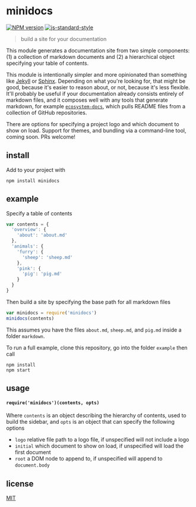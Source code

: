 # minidocs

[![NPM version][npm-image]][npm-url]
[![js-standard-style][standard-image]][standard-url]

> build a site for your documentation

This module generates a documentation site from two simple components: (1) a collection of markdown documents and (2) a hierarchical object specifying your table of contents.

This module is intentionally simpler and more opinionated than something like [Jekyll](https://jekyllrb.com/) or [Sphinx](http://www.sphinx-doc.org/en/stable/). Depending on what you're looking for, that might be good, because it's easier to reason about, or not, because it's less flexible. It'll probably be useful if your documentation already consists entirely of markdown files, and it composes well with any tools that generate markdown, for example [`ecosystem-docs`](https://github.com/hughsk/ecosystem-docs), which pulls README files from a collection of GitHub repositories.

There are options for specifying a project logo and which document to show on load. Support for themes, and bundling via a command-line tool, coming soon. PRs welcome!

## install

Add to your project with 

```
npm install minidocs
```

## example

Specify a table of contents

```javascript
var contents = {
  'overview': {
    'about': 'about.md'
  },
  'animals': {
    'furry': {
      'sheep': 'sheep.md'
    },
    'pink': {
      'pig': 'pig.md'
    }
  }
}
```

Then build a site by specifying the base path for all markdown files

```javascript
var minidocs = require('minidocs')
minidocs(contents)
```

This assumes you have the files `about.md`, `sheep.md`, and `pig.md` inside a folder `markdown`.

To run a full example, clone this repository, go into the folder `example` then call

```
npm install
npm start
```

## usage

#### `require('minidocs')(contents, opts)`

Where `contents` is an object describing the hierarchy of contents, used to build the sidebar, and `opts` is an object that can specify the following options

- `logo` relative file path to a logo file, if unspecified will not include a logo
- `initial` which document to show on load, if unspecified will load the first document
- `root` a DOM node to append to, if unspecified will append to `document.body`

## license

[MIT](LICENSE)

[npm-image]: https://img.shields.io/badge/npm-v1.0.0-lightgray.svg?style=flat-square
[npm-url]: https://npmjs.org/package/minidocs
[standard-image]: https://img.shields.io/badge/code%20style-standard-lightgray.svg?style=flat-square
[standard-url]: https://github.com/feross/standard